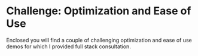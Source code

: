 # Challenge: Optimization and Ease of Use

Enclosed you will find a couple of challenging optimization and ease of use demos for which I provided full stack consultation.
